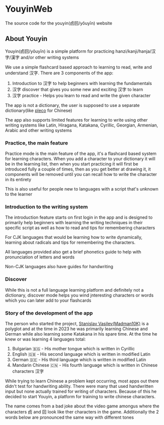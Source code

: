 # YouyinWeb
The source code for the youyin(卣囙/yǒuyīn) website

## About Youyin
Youyin(卣囙/yǒuyīn) is a simple platform for practicing hanzi/kanji/hanja/汉字/漢字 and/or other writing systems

We use a simple flashcard based approach to learning to read, write and understand 汉字. There are 3 components of the app:
1. Introduction to 汉字 to help beginners with learning the fundamentals
1. 汉字 discover that gives you some new and exciting 汉字 to learn
1. 汉字 practice - Helps you learn to read and write the given character

The app is not a dictionary, the user is supposed to use a separate dictionary(like [pleco](https://pleco.com) for Chinese)

The app also supports limited features for learning to write using other writing systems like Latin, Hiragana, Katakana, Cyrillic, Georgian, Armenian, Arabic and other writing systems

### Practice, the main feature
Practice mode is the main feature of the app, it's a flashcard based system for learning characters. When you add a character to your dictionary it will be in the learning list,
then when you start practicing it will first be introduced fully a couple of times, then as you get better at drawing it, it components will be removed until you can recall how to write the character in its entirety

This is also useful for people new to languages with a script that's unknown to the learner

### Introduction to the writing system
The introduction feature starts on first login in the app and is designed to primarily help beginners with learning the writing techniques in their specific script as well as how to read and tips for remembering characters

For CJK languages that would be learning how to write dynamically, learning about radicals and tips for remembering the characters.

All languages provided also get a brief phonetics guide to help with pronunciation of letters and words

Non-CJK languages also have guides for handwriting

### Discover
While this is not a full language learning platform and definitely not a dictionary, discover mode helps you wind jnteresting characters or words which you can later add to your flashcards

### Story of the development of the app
The person who started the project, [Stanislav Vasilev(Madman10K)](https://madman10k.online) is a polyglot and at the time in 2023 he was primarily learning Chinese and German while also learning some Katakana in his spare time. At the time he knew or was learning 4 languages total:
1. Bulgarian 🇧🇬 - His mother tongue which is written in Cyrillic
1. English 🇬🇧 - His second language which is written in modified Latin
1. German 🇩🇪 - His third language which is written in modified Latin
1. Mandarin Chinese 🇨🇳 - His fourth language which is written in Chinese characters 汉字

While trying to learn Chinese a problem kept occurring, most apps out there didn't test for handwriting ability. There were many that used handwritten input but none actually trained for writing of characters.
Because of this he decided to start Youyin, a platform for training to write chinese characters.

The name comes from a bad joke about the video game amongus where the characters 卣 and 囙 look like ther characters in the game. Additionally the 2 words below are pronounced the same way with different tones
